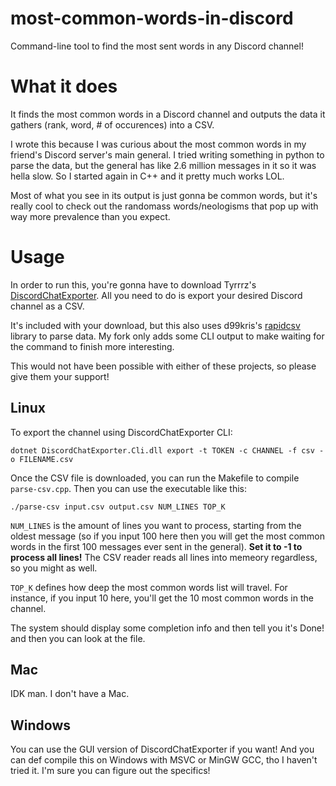 # most-common-words-in-discord
Command-line tool to find the most sent words in any Discord channel!

# What it does
It finds the most common words in a Discord channel and outputs the data it gathers (rank, word, # of occurences) into a CSV.

I wrote this because I was curious about the most common words in my friend's Discord server's main general. I tried writing something in python to parse the data, but the general has like 2.6 million messages in it so it was hella slow. So I started again in C++ and it pretty much works LOL. 

Most of what you see in its output is just gonna be common words, but it's really cool to check out the randomass words/neologisms that pop up with way more prevalence than you expect.


# Usage
In order to run this, you're gonna have to download Tyrrrz's [DiscordChatExporter](https://github.com/Tyrrrz/DiscordChatExporter). All you need to do is export your desired Discord channel as a CSV.

It's included with your download, but this also uses d99kris's [rapidcsv](https://github.com/d99kris/rapidcsv) library to parse data. My fork only adds some CLI output to make waiting for the command to finish more interesting.

This would not have been possible with either of these projects, so please give them your support!

## Linux
To export the channel using DiscordChatExporter CLI:
```
dotnet DiscordChatExporter.Cli.dll export -t TOKEN -c CHANNEL -f csv -o FILENAME.csv
```
Once the CSV file is downloaded, you can run the Makefile to compile `parse-csv.cpp`. Then you can use the executable like this:
```
./parse-csv input.csv output.csv NUM_LINES TOP_K
```
`NUM_LINES` is the amount of lines you want to process, starting from the oldest message (so if you input 100 here then you will get the most common words in the first 100 messages ever sent in the general). **Set it to -1 to process all lines!** The CSV reader reads all lines into memeory regardless, so you might as well.

`TOP_K` defines how deep the most common words list will travel. For instance, if you input 10 here, you'll get the 10 most common words in the channel.

The system should display some completion info and then tell you it's Done! and then you can look at the file.

## Mac
IDK man. I don't have a Mac.

## Windows
You can use the GUI version of DiscordChatExporter if you want! And you can def compile this on Windows with MSVC or MinGW GCC, tho I haven't tried it. I'm sure you can figure out the specifics!